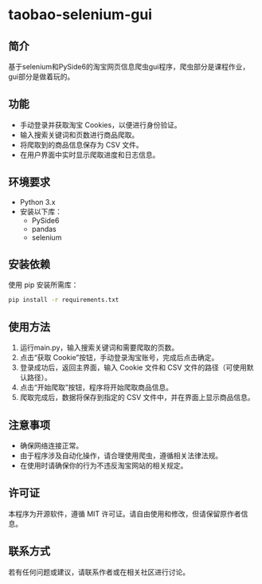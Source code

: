 # taobao-selenium-gui

## 简介

基于selenium和PySide6的淘宝网页信息爬虫gui程序，爬虫部分是课程作业，gui部分是做着玩的。

## 功能

* 手动登录并获取淘宝 Cookies，以便进行身份验证。
* 输入搜索关键词和页数进行商品爬取。
* 将爬取到的商品信息保存为 CSV 文件。
* 在用户界面中实时显示爬取进度和日志信息。

## 环境要求

* Python 3.x
* 安装以下库：
  * PySide6
  * pandas
  * selenium

## 安装依赖

使用 pip 安装所需库：

```bash
pip install -r requirements.txt
```

## 使用方法

1. 运行main.py，输入搜索关键词和需要爬取的页数。
2. 点击“获取 Cookie”按钮，手动登录淘宝账号，完成后点击确定。
3. 登录成功后，返回主界面，输入 Cookie 文件和 CSV 文件的路径（可使用默认路径）。
4. 点击“开始爬取”按钮，程序将开始爬取商品信息。
5. 爬取完成后，数据将保存到指定的 CSV 文件中，并在界面上显示商品信息。

## 注意事项

* 确保网络连接正常。
* 由于程序涉及自动化操作，请合理使用爬虫，遵循相关法律法规。
* 在使用时请确保你的行为不违反淘宝网站的相关规定。

## 许可证

本程序为开源软件，遵循 MIT 许可证。请自由使用和修改，但请保留原作者信息。

## 联系方式

若有任何问题或建议，请联系作者或在相关社区进行讨论。
